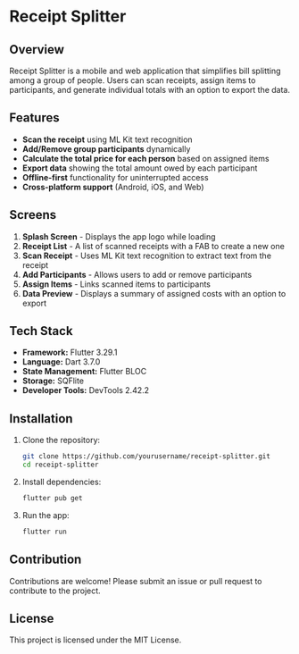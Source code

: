 # Receipt Splitter

## Overview
Receipt Splitter is a mobile and web application that simplifies bill splitting among a group of people. Users can scan receipts, assign items to participants, and generate individual totals with an option to export the data.

## Features
- **Scan the receipt** using ML Kit text recognition
- **Add/Remove group participants** dynamically
- **Calculate the total price for each person** based on assigned items
- **Export data** showing the total amount owed by each participant
- **Offline-first** functionality for uninterrupted access
- **Cross-platform support** (Android, iOS, and Web)

## Screens
1. **Splash Screen** - Displays the app logo while loading
2. **Receipt List** - A list of scanned receipts with a FAB to create a new one
3. **Scan Receipt** - Uses ML Kit text recognition to extract text from the receipt
4. **Add Participants** - Allows users to add or remove participants
5. **Assign Items** - Links scanned items to participants
6. **Data Preview** - Displays a summary of assigned costs with an option to export

## Tech Stack
- **Framework:** Flutter 3.29.1
- **Language:** Dart 3.7.0
- **State Management:** Flutter BLOC
- **Storage:** SQFlite
- **Developer Tools:** DevTools 2.42.2

## Installation
1. Clone the repository:
   ```sh
   git clone https://github.com/yourusername/receipt-splitter.git
   cd receipt-splitter
   ```
2. Install dependencies:
   ```sh
   flutter pub get
   ```
3. Run the app:
   ```sh
   flutter run
   ```

## Contribution
Contributions are welcome! Please submit an issue or pull request to contribute to the project.

## License
This project is licensed under the MIT License.

